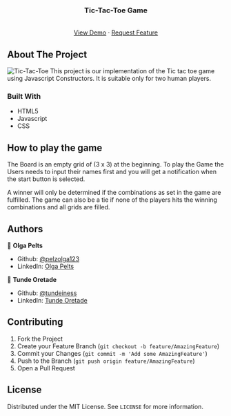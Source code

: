 <p align="center">
  <h3 align="center">Tic-Tac-Toe Game</h3>
  <p align="center">
    <br />
    <a href="https://rawcdn.githack.com/tundeiness/Tic-Tac-Toe/fb88873c697686b5caf522bf73bfcb3f5d5cc066/index.html">View Demo</a>
    ·
    <a href="https://github.com/tundeiness/Tic-Tac-Toe">Request Feature</a>
  </p>
</p>

<!-- ABOUT THE PROJECT -->
## About The Project

![Tic-Tac-Toe](https://github.com/tundeiness/Tic-Tac-Toe/blob/board/img/Tic-Tac-Toe.gif)
This project is our implementation of the Tic tac toe game using Javascript
Constructors. It is suitable only for two human players.


### Built With
* HTML5
* Javascript
* CSS


## How to play the game

The Board is an empty grid of (3 x 3) at the beginning.
To play the Game the Users needs to input their names first and you will get a
notification when the start button is selected.

A winner will only be determined if the combinations as set in the game are fulfilled.
The game can also be a tie if none of the players hits the winning combinations
and all grids are filled.

<!-- CONTRIBUTING -->
## Authors

👤 **Olga Pelts**
   - Github: [@pelzolga123](https://github.com/pelzolga123)
   - LinkedIn: [Olga Pelts](https://www.linkedin.com/in/olga-pelts/)

👤 **Tunde Oretade**
   - Github: [@tundeiness](https://github.com/tundeiness)
   - LinkedIn: [Tunde Oretade](https://www.linkedin.com/in/tundeoretade/)


<!-- CONTRIBUTING -->
## Contributing

1. Fork the Project
2. Create your Feature Branch (`git checkout -b feature/AmazingFeature`)
3. Commit your Changes (`git commit -m 'Add some AmazingFeature'`)
4. Push to the Branch (`git push origin feature/AmazingFeature`)
5. Open a Pull Request


<!-- LICENSE -->
## License

Distributed under the MIT License. See `LICENSE` for more information.
